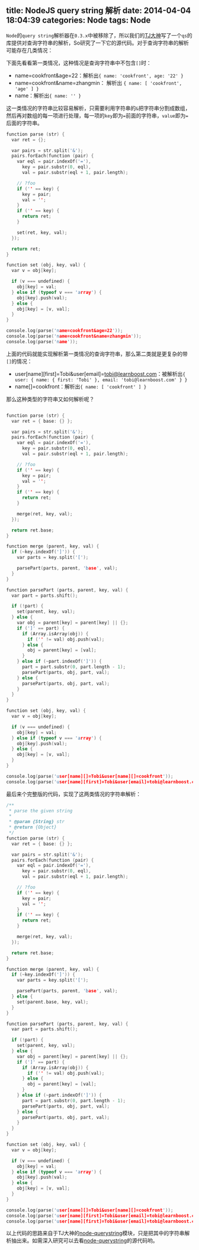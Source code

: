 title: NodeJS query string 解析
date: 2014-04-04 18:04:39
categories: Node
tags: Node
---

`Node`的`query string`解析器在`0.3.x`中被移除了，所以我们的[TJ大神][1]写了一个`qs`的库提供对查询字符串的解析，So研究了一下它的源代码。对于查询字符串的解析可能存在几类情况：

下面先看看第一类情况，这种情况是查询字符串中不包含`[]`时：

 - name=cookfront&age=22：解析出`{ name: 'cookfront', age: '22' }`
 - name=cookfront&name=zhangmin： 解析出 `{ name: [ 'cookfront', 'age' ] }`
 - name：解析出`{ name: '' }`

这一类情况的字符串比较容易解析，只需要利用字符串的`&`把字符串分割成数组，然后再对数组的每一项进行处理，每一项的`key`即为`=`前面的字符串，`value`即为`=`后面的字符串。

```c
function parse (str) {
  var ret = {};

  var pairs = str.split('&');
  pairs.forEach(function (pair) {
    var eql = pair.indexOf('='),
      key = pair.substr(0, eql),
      val = pair.substr(eql + 1, pair.length);

    // ?foo
    if ('' == key) {
      key = pair;
      val = '';
    }
    if ('' == key) {
      return ret;
    }

    set(ret, key, val);
  });

  return ret;
}

function set (obj, key, val) {
  var v = obj[key];

  if (v === undefined) {
    obj[key] = val;
  } else if (typeof v === 'array') {
    obj[key].push(val);
  } else {
    obj[key] = [v, val];
  }
}

console.log(parse('name=cookfront&age=22'));
console.log(parse('name=cookfront&name=zhangmin'));
console.log(parse('name'));
```

上面的代码就能实现解析第一类情况的查询字符串，那么第二类就是更复杂的带`[]`的情况：

 - user[name][first]=Tobi&user[email]=tobi@learnboost.com：被解析出`{ user: { name: { first: 'Tobi' }, email: 'tobi@learnboost.com' } }`
 - name[]=cookfront：解析出`{ name: [ 'cookfront' ] }`

那么这种类型的字符串又如何解析呢？

```c

function parse (str) {
  var ret = { base: {} };

  var pairs = str.split('&');
  pairs.forEach(function (pair) {
    var eql = pair.indexOf('='),
      key = pair.substr(0, eql),
      val = pair.substr(eql + 1, pair.length);

    // ?foo
    if ('' == key) {
      key = pair;
      val = '';
    }
    if ('' == key) {
      return ret;
    }

    merge(ret, key, val);
  });

  return ret.base;
}

function merge (parent, key, val) {
  if (~key.indexOf(']')) {
    var parts = key.split('[');

    parsePart(parts, parent, 'base', val);
  }
}

function parsePart (parts, parent, key, val) {
  var part = parts.shift();

  if (!part) {
    set(parent, key, val);
  } else {
    var obj = parent[key] = parent[key] || {};
    if (']' == part) {
      if (Array.isArray(obj)) {
        if ('' != val) obj.push(val);
      } else {
        obj = parent[key] = [val];
      }
    } else if (~part.indexOf(']')) {
      part = part.substr(0, part.length - 1);
      parsePart(parts, obj, part, val);
    } else {
      parsePart(parts, obj, part, val);
    }
  }
}

function set (obj, key, val) {
  var v = obj[key];

  if (v === undefined) {
    obj[key] = val;
  } else if (typeof v === 'array') {
    obj[key].push(val);
  } else {
    obj[key] = [v, val];
  }
}

console.log(parse('user[name][]=Tobi&user[name][]=cookfront'));
console.log(parse('user[name][first]=Tobi&user[email]=tobi@learnboost.com'));
```

最后来个完整版的代码，实现了这两类情况的字符串解析：

```c
/**
 * parse the given string
 *
 * @param {String} str
 * @return {Object}
 */
function parse (str) {
  var ret = { base: {} };

  var pairs = str.split('&');
  pairs.forEach(function (pair) {
    var eql = pair.indexOf('='),
      key = pair.substr(0, eql),
      val = pair.substr(eql + 1, pair.length);

    // ?foo
    if ('' == key) {
      key = pair;
      val = '';
    }
    if ('' == key) {
      return ret;
    }

    merge(ret, key, val);
  });

  return ret.base;
}

function merge (parent, key, val) {
  if (~key.indexOf(']')) {
    var parts = key.split('[');

    parsePart(parts, parent, 'base', val);
  } else {
    set(parent.base, key, val);
  }
}

function parsePart (parts, parent, key, val) {
  var part = parts.shift();

  if (!part) {
    set(parent, key, val);
  } else {
    var obj = parent[key] = parent[key] || {};
    if (']' == part) {
      if (Array.isArray(obj)) {
        if ('' != val) obj.push(val);
      } else {
        obj = parent[key] = [val];
      }
    } else if (~part.indexOf(']')) {
      part = part.substr(0, part.length - 1);
      parsePart(parts, obj, part, val);
    } else {
      parsePart(parts, obj, part, val);
    }
  }
}

function set (obj, key, val) {
  var v = obj[key];

  if (v === undefined) {
    obj[key] = val;
  } else if (typeof v === 'array') {
    obj[key].push(val);
  } else {
    obj[key] = [v, val];
  }
}

console.log(parse('user[name][]=Tobi&user[name][]=cookfront'));
console.log(parse('user[name][first]=Tobi&user[email]=tobi@learnboost.com'));
console.log(parse('user[name][first]=Tobi&user[email]=tobi@learnboost.com&age=22'));
```

以上代码的思路来自于TJ大神的[node-querystring][1]模块，只是把其中的字符串解析抽出来。如需深入研究可以去看[node-querystring][1]的源代码哟。
 
 
  [1]: https://github.com/visionmedia/node-querystring
